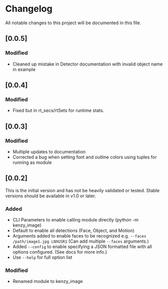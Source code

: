 # Changelog

All notable changes to this project will be documented in this file.

## [0.0.5]

### Modified

- Cleaned up mistake in Detector documentation with invalid object name in example

## [0.0.4]

### Modified

- Fixed but in rt_secs/rtSets for runtime stats.


## [0.0.3]

### Modified

- Multiple updates to documentation
- Corrected a bug when setting font and outline colors using tuples for running as module

## [0.0.2]

This is the initial version and has not be heavily validated or tested.  Stable versions should be available in v1.0 or later.

### Added

- CLI Parameters to enable calling module directly (python -m kenzy_image)
- Default to enable all detections (Face, Object, and Motion)
- Arguments added to enable faces to be recognized e.g. ```--faces /path/image1.jpg LNXUSR1```  (Can add multiple ```--faces``` arguments.)
- Added ```--config``` to enable specifying a JSON formatted file with all options configured.  (See docs for more info.)
- Use ```--help``` for full option list

### Modified

- Renamed module to kenzy_image